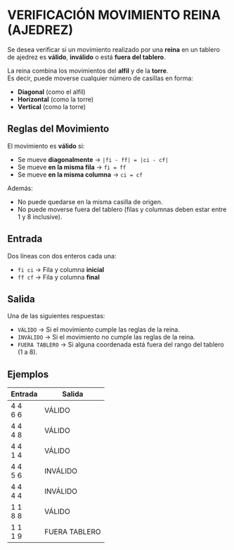 # VERIFICACIÓN MOVIMIENTO REINA (AJEDREZ)

Se desea verificar si un movimiento realizado por una **reina** en un tablero de ajedrez es **válido**, **inválido** o está **fuera del tablero**. 

La reina combina los movimientos del **alfil** y de la **torre**.  
Es decir, puede moverse cualquier número de casillas en forma:

- **Diagonal** (como el alfil)
- **Horizontal** (como la torre)
- **Vertical** (como la torre)

## Reglas del Movimiento

El movimiento es **válido** si:
- Se mueve **diagonalmente** → `|fi - ff| = |ci - cf|`
- Se mueve **en la misma fila** → `fi = ff`
- Se mueve **en la misma columna** → `ci = cf`

Además:
- No puede quedarse en la misma casilla de origen.
- No puede moverse fuera del tablero (filas y columnas deben estar entre 1 y 8 inclusive).

## Entrada

Dos líneas con dos enteros cada una:

- `fi ci` → Fila y columna **inicial**
- `ff cf` → Fila y columna **final**

## Salida

Una de las siguientes respuestas:

- `VÁLIDO` → Si el movimiento cumple las reglas de la reina.
- `INVÁLIDO` → Si el movimiento no cumple las reglas de la reina.
- `FUERA TABLERO` → Si alguna coordenada está fuera del rango del tablero (1 a 8).

## Ejemplos

| Entrada         | Salida       |
|----------------|--------------|
| 4 4<br>6 6     | VÁLIDO       |
| 4 4<br>4 8     | VÁLIDO       |
| 4 4<br>1 4     | VÁLIDO       |
| 4 4<br>5 6     | INVÁLIDO     |
| 4 4<br>4 4     | INVÁLIDO     |
| 1 1<br>8 8     | VÁLIDO       |
| 1 1<br>1 9     | FUERA TABLERO|
